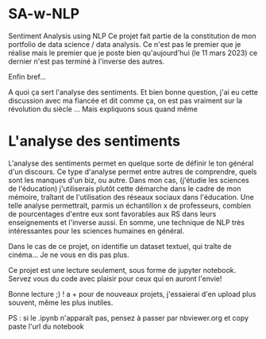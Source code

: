 # SA-w-NLP
Sentiment Analysis using NLP 
Ce projet fait partie de la constitution de mon portfolio de data science / data analysis. Ce n'est pas le premier que je réalise mais le premier que je poste bien qu'aujourd'hui (le 11 mars 2023) ce dernier n'est pas terminé à l'inverse des autres.

Enfin bref...

A quoi ça sert l'analyse des sentiments. Et bien bonne question, j'ai eu cette discussion avec ma fiancée et dit comme ça, on est pas vraiment sur la révolution du siècle ... Mais expliquons sous quand même 

# L'analyse des sentiments

L'analyse des sentiments permet en quelque sorte de définir le ton général d'un discours. Ce type d'analyse permet entre autres de comprendre, quels sont les manques d'un biz, ou autre. Dans mon cas, (j'étudie les sciences de l'éducation) j'utiliserais plutôt cette démarche dans le cadre de mon mémoire, traîtant de l'utilisation des réseaux sociaux dans l'éducation. Une telle analyse permettrait, parmis un échantillon x de professeurs, combien de pourcentages d'entre eux sont favorables aux RS dans leurs enseignements et l'inverse aussi. En somme, une technique de NLP très intéressantes pour les sciences humaines en général.

Dans le cas de ce projet, on identifie un dataset textuel, qui traîte de cinéma... Je ne vous en dis pas plus. 

Ce projet est une lecture seulement, sous forme de jupyter notebook. Servez vous du code avec plaisir pour ceux qui en auront l'envie! 

Bonne lecture ;) ! a + pour de nouveaux projets, j'essaierai d'en upload plus souvent, même les plus inutiles.

PS : si le .ipynb n'apparaît pas, pensez à passer par nbviewer.org et copy paste l'url du notebook
